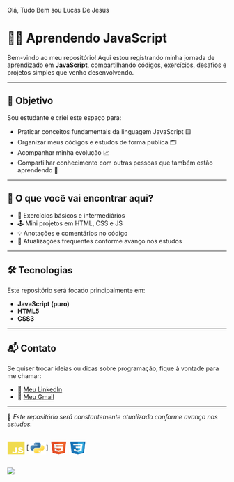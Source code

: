Olá, Tudo Bem sou Lucas De Jesus 

# 👨‍💻 Aprendendo JavaScript

Bem-vindo ao meu repositório! Aqui estou registrando minha jornada de aprendizado em **JavaScript**, compartilhando códigos, exercícios, desafios e projetos simples que venho desenvolvendo.

---

## 🎯 Objetivo

Sou estudante e criei este espaço para:

- Praticar conceitos fundamentais da linguagem JavaScript 🟨  
- Organizar meus códigos e estudos de forma pública 🗂️  
- Acompanhar minha evolução 📈  
- Compartilhar conhecimento com outras pessoas que também estão aprendendo 🤝

---

## 🧠 O que você vai encontrar aqui?

- 🧪 Exercícios básicos e intermediários  
- 🕹️ Mini projetos em HTML, CSS e JS  
- 💡 Anotações e comentários no código  
- 🔄 Atualizações frequentes conforme avanço nos estudos  

---

## 🛠 Tecnologias

Este repositório será focado principalmente em:

- **JavaScript (puro)**
- **HTML5**
- **CSS3**

---

## 📬 Contato

Se quiser trocar ideias ou dicas sobre programação, fique à vontade para me chamar:

- 💼 [Meu LinkedIn](www.linkedin.com/in/lucas-de-jesus-da-silva-0464b8352)
- 📧 [Meu Gmail](dasilvadejesuslucas23@gmail.com)

---

📌 _Este repositório será constantemente atualizado conforme avanço nos estudos._

<div style="display: inline_block"><br>
<img align="center" alt="BootCamp-Js" height="30" width="40" src="https://raw.githubusercontent.com/devicons/devicon/master/icons/javascript/javascript-plain.svg">
[<img align="center" alt="BootCamp-Python" height="30" width="40" src="https://raw.githubusercontent.com/devicons/devicon/master/icons/python/python-original.svg">]
<img align="center" alt="BootCamp-HTML" height="30" width="40" src="https://raw.githubusercontent.com/devicons/devicon/master/icons/html5/html5-original.svg">
  <img align="center" alt="BootCamp-CSS" height="30" width="40" src="https://raw.githubusercontent.com/devicons/devicon/master/icons/css3/css3-original.svg">
</div>

 ##

 </div>
 <a href="https://instagram.com/_lluquinnhas_" target="_blank"><img src="https://img.shields.io/badge/-Instagram-%23E4405F?style=for-the-badge&logo=instagram&logoColor=white" target="_blank"></a>
 <a href="https://www.linkedin.com/in/https://www.linkedin.com/in/lucas-de-jesus-da-silva-0464b8352/overlay/about-this-profile/?lipi=urn%3Ali%3Apage%3Ad_flagship3_profile_view_base%3BKNjFc%2B1jRoKgBgNvZ%2BSwGA%3D%3D" target="_blank"><img src="https://img.shields.io/badge/-LinkedIn-%230077B5?style=for-the-

